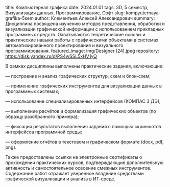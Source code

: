 title: Компьютерная графика
date: 2024.01.01
tags: 3D, 5 семестр, Визуализация данных, Программирование, Софт
slug: kompyuternaya-grafika-5sem
author: Клементьев Алексей Александрович
summary: Дисциплина посвящена изучению методов представления, обработки и визуализации графической информации с использованием прикладных программных средств. Охватываются теоретические основы и практические навыки работы с графическими объектами в системах автоматизированного проектирования и визуального программирования.
featured_image: img/Designer (24).jpeg
repository: https://disk.yandex.ru/d/PS4wSSL5xHV1yQ

В рамках дисциплины выполнены практические задания, включающие:
— построение и анализ графических структур, схем и блок-схем;
— применение графических инструментов для визуализации данных в программных системах;
— использование специализированных интерфейсов (КОМПАС 3 ДЭ);
— выполнение расчётов и формализация графических объектов (по образцу разобранного примера);
— фиксация результатов выполнения заданий с помощью скриншотов интерфейсов программной среды;
— оформление отчётов в текстовом и графическом формате (docx, pdf, png).
Также предоставлены ссылки на электронные сертификаты о прохождении практических курсов, подтверждающие дополнительную активность и самостоятельное освоение смежных инструментов. Содержание работ отражает уверенное владение средствами графической визуализации и анализа в ИТ-среде.

